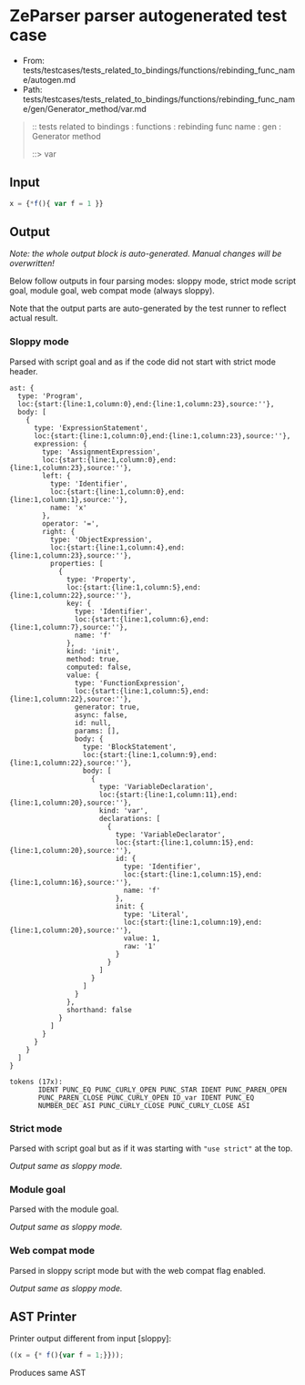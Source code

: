 # ZeParser parser autogenerated test case

- From: tests/testcases/tests_related_to_bindings/functions/rebinding_func_name/autogen.md
- Path: tests/testcases/tests_related_to_bindings/functions/rebinding_func_name/gen/Generator_method/var.md

> :: tests related to bindings : functions : rebinding func name : gen : Generator method
>
> ::> var

## Input


`````js
x = {*f(){ var f = 1 }}
`````

## Output

_Note: the whole output block is auto-generated. Manual changes will be overwritten!_

Below follow outputs in four parsing modes: sloppy mode, strict mode script goal, module goal, web compat mode (always sloppy).

Note that the output parts are auto-generated by the test runner to reflect actual result.

### Sloppy mode

Parsed with script goal and as if the code did not start with strict mode header.

`````
ast: {
  type: 'Program',
  loc:{start:{line:1,column:0},end:{line:1,column:23},source:''},
  body: [
    {
      type: 'ExpressionStatement',
      loc:{start:{line:1,column:0},end:{line:1,column:23},source:''},
      expression: {
        type: 'AssignmentExpression',
        loc:{start:{line:1,column:0},end:{line:1,column:23},source:''},
        left: {
          type: 'Identifier',
          loc:{start:{line:1,column:0},end:{line:1,column:1},source:''},
          name: 'x'
        },
        operator: '=',
        right: {
          type: 'ObjectExpression',
          loc:{start:{line:1,column:4},end:{line:1,column:23},source:''},
          properties: [
            {
              type: 'Property',
              loc:{start:{line:1,column:5},end:{line:1,column:22},source:''},
              key: {
                type: 'Identifier',
                loc:{start:{line:1,column:6},end:{line:1,column:7},source:''},
                name: 'f'
              },
              kind: 'init',
              method: true,
              computed: false,
              value: {
                type: 'FunctionExpression',
                loc:{start:{line:1,column:5},end:{line:1,column:22},source:''},
                generator: true,
                async: false,
                id: null,
                params: [],
                body: {
                  type: 'BlockStatement',
                  loc:{start:{line:1,column:9},end:{line:1,column:22},source:''},
                  body: [
                    {
                      type: 'VariableDeclaration',
                      loc:{start:{line:1,column:11},end:{line:1,column:20},source:''},
                      kind: 'var',
                      declarations: [
                        {
                          type: 'VariableDeclarator',
                          loc:{start:{line:1,column:15},end:{line:1,column:20},source:''},
                          id: {
                            type: 'Identifier',
                            loc:{start:{line:1,column:15},end:{line:1,column:16},source:''},
                            name: 'f'
                          },
                          init: {
                            type: 'Literal',
                            loc:{start:{line:1,column:19},end:{line:1,column:20},source:''},
                            value: 1,
                            raw: '1'
                          }
                        }
                      ]
                    }
                  ]
                }
              },
              shorthand: false
            }
          ]
        }
      }
    }
  ]
}

tokens (17x):
       IDENT PUNC_EQ PUNC_CURLY_OPEN PUNC_STAR IDENT PUNC_PAREN_OPEN
       PUNC_PAREN_CLOSE PUNC_CURLY_OPEN ID_var IDENT PUNC_EQ
       NUMBER_DEC ASI PUNC_CURLY_CLOSE PUNC_CURLY_CLOSE ASI
`````

### Strict mode

Parsed with script goal but as if it was starting with `"use strict"` at the top.

_Output same as sloppy mode._

### Module goal

Parsed with the module goal.

_Output same as sloppy mode._

### Web compat mode

Parsed in sloppy script mode but with the web compat flag enabled.

_Output same as sloppy mode._

## AST Printer

Printer output different from input [sloppy]:

````js
((x = {* f(){var f = 1;}}));
````

Produces same AST

